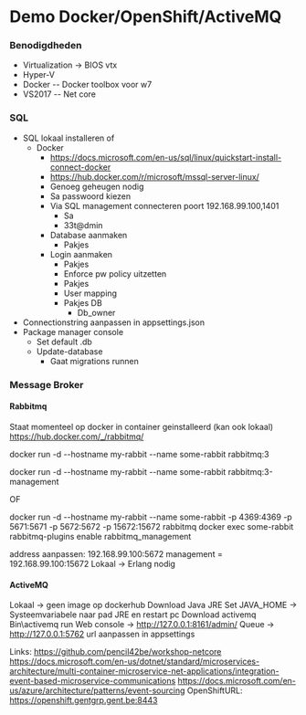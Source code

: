 # Demo Docker/OpenShift/ActiveMQ

### Benodigdheden
- Virtualization -> BIOS vtx
- Hyper-V
- Docker
-- Docker toolbox voor w7
- VS2017
-- Net core

### SQL
- SQL lokaal installeren of 
  - Docker
    - https://docs.microsoft.com/en-us/sql/linux/quickstart-install-connect-docker
    - https://hub.docker.com/r/microsoft/mssql-server-linux/
    - Genoeg geheugen nodig
    - Sa passwoord kiezen
    - Via SQL management connecteren poort 192.168.99.100,1401
      - Sa
      - 33t@dmin
    - Database aanmaken
      - Pakjes
    - Login aanmaken
      - Pakjes
      - Enforce pw policy uitzetten
      - Pakjes
      - User mapping
      - Pakjes DB
        - Db_owner
- Connectionstring aanpassen in appsettings.json
- Package manager console
  - Set default .db
  - Update-database
    - Gaat migrations runnen

### Message Broker
#### Rabbitmq 
Staat momenteel op docker in container geinstalleerd (kan ook lokaal)
https://hub.docker.com/_/rabbitmq/

docker run -d --hostname my-rabbit --name some-rabbit rabbitmq:3

docker run -d --hostname my-rabbit --name some-rabbit rabbitmq:3-management

OF

docker run -d --hostname my-rabbit --name some-rabbit -p 4369:4369 -p 5671:5671 -p 5672:5672 -p 15672:15672 rabbitmq
docker exec some-rabbit rabbitmq-plugins enable rabbitmq_management

address aanpassen: 192.168.99.100:5672
management = 192.168.99.100:15672
Lokaal -> Erlang nodig

#### ActiveMQ
Lokaal -> geen image op dockerhub
Download Java JRE
Set JAVA_HOME -> Systeemvariabele naar pad JRE en restart pc
Download activemq
Bin\activemq run
Web console -> http://127.0.0.1:8161/admin/
Queue ->  http://127.0.0.1:5762
url aanpassen in appsettings

Links:
https://github.com/pencil42be/workshop-netcore
https://docs.microsoft.com/en-us/dotnet/standard/microservices-architecture/multi-container-microservice-net-applications/integration-event-based-microservice-communications
https://docs.microsoft.com/en-us/azure/architecture/patterns/event-sourcing
OpenShiftURL: https://openshift.gentgrp.gent.be:8443
